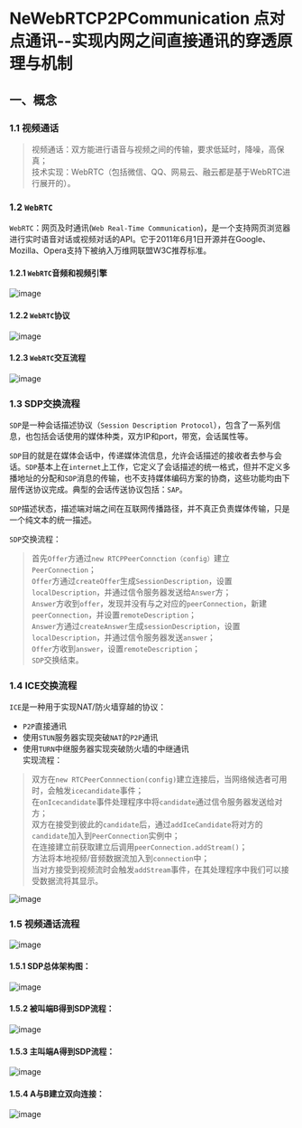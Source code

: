 # NeWebRTCP2PCommunication 点对点通讯--实现内网之间直接通讯的穿透原理与机制

## 一、概念
### 1.1 视频通话
> 视频通话：双方能进行语音与视频之间的传输，要求低延时，降噪，高保真；  
> 技术实现：WebRTC（包括微信、QQ、网易云、融云都是基于WebRTC进行展开的）。  

### 1.2 `WebRTC`
`WebRTC`：网页及时通讯(`Web Real-Time Communication`)，是一个支持网页浏览器进行实时语音对话或视频对话的API。它于2011年6月1日开源并在Google、Mozilla、Opera支持下被纳入万维网联盟W3C推荐标准。 

#### 1.2.1 `WebRTC`音频和视频引擎
![image](https://github.com/tianyalu/NeWebRTCP2PCommunication/raw/master/show/web_rtc_engine.png)  

#### 1.2.2 `WebRTC`协议
![image](https://github.com/tianyalu/NeWebRTCP2PCommunication/raw/master/show/web_rtc_protocol.png)  

#### 1.2.3 `WebRTC`交互流程
![image](https://github.com/tianyalu/NeWebRTCP2PCommunication/raw/master/show/web_rtc_communication.png)  

### 1.3 SDP交换流程
`SDP`是一种会话描述协议（`Session Description Protocol`），包含了一系列信息，也包括会话使用的媒体种类，双方IP和port，带宽，会话属性等。  

`SDP`目的就是在媒体会话中，传递媒体流信息，允许会话描述的接收者去参与会话。`SDP`基本上在`internet`上工作，它定义了会话描述的统一格式，但并不定义多播地址的分配和`SDP`消息的传输，也不支持媒体编码方案的协商，这些功能均由下层传送协议完成。典型的会话传送协议包括：`SAP`。

`SDP`描述状态，描述端对端之间在互联网传播路径，并不真正负责媒体传输，只是一个纯文本的统一描述。

`SDP`交换流程：  

> 首先`Offer`方通过`new RTCPPeerConnction（config）`建立`PeerConnection`；  
> `Offer`方通过`createOffer`生成`SessionDescription`，设置`localDescription`，并通过信令服务器发送给`Answer`方；  
> `Answer`方收到`offer`，发现并没有与之对应的`peerConnection`，新建`peerConnection`，并设置`remoteDescription`；  
> `Answer`方通过`createAnswer`生成`sessionDescription`，设置`localDescription`，并通过信令服务器发送`answer`；  
> `Offer`方收到`answer`，设置`remoteDescription`；  
> `SDP`交换结束。  

### 1.4 ICE交换流程
`ICE`是一种用于实现NAT/防火墙穿越的协议：  
* `P2P`直接通讯  
* 使用`STUN`服务器实现突破`NAT`的`P2P`通讯  
* 使用`TURN`中继服务器实现突破防火墙的中继通讯  
实现流程：  
> 双方在`new RTCPeerConnnection(config)`建立连接后，当网络候选者可用时，会触发`icecandidate`事件；  
> 在`onIcecandidate`事件处理程序中将`candidate`通过信令服务器发送给对方；  
> 双方在接受到彼此的`candidate`后，通过`addIceCandidate`将对方的`candidate`加入到`PeerConnection`实例中；  
> 在连接建立前获取建立后调用`peerConnection.addStream()`；  
> 方法将本地视频/音频数据流加入到`connection`中；  
> 当对方接受到视频流时会触发`addStream`事件，在其处理程序中我们可以接受数据流将其显示。  

![image](https://github.com/tianyalu/NeWebRTCP2PCommunication/raw/master/show/ice_communication.png)   

### 1.5 视频通话流程
![image](https://github.com/tianyalu/NeWebRTCP2PCommunication/raw/master/show/video_communication_process.png)  

#### 1.5.1 SDP总体架构图：  
![image](https://github.com/tianyalu/NeWebRTCP2PCommunication/raw/master/show/video_communication_structure.png)  

#### 1.5.2 被叫端B得到SDP流程：  

![image](https://github.com/tianyalu/NeWebRTCP2PCommunication/raw/master/show/b_get_sdp.png)  

#### 1.5.3 主叫端A得到SDP流程：  

![image](https://github.com/tianyalu/NeWebRTCP2PCommunication/raw/master/show/a_get_sdp.png)  


#### 1.5.4 A与B建立双向连接：  

![image](https://github.com/tianyalu/NeWebRTCP2PCommunication/raw/master/show/a_b_connect.png)  


